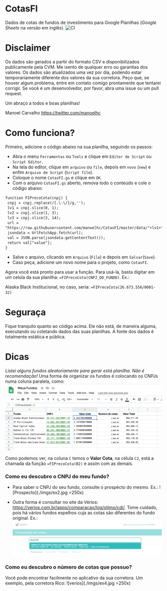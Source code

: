 # CotasFI
Dados de cotas de fundos de investimento para Google Planilhas (_Google Sheets_ na versão em inglês). ![CI](https://github.com/manoelhc/CotasFI/workflows/CI/badge.svg)

#  Disclaimer

Os dados são gerados a partir do formato CSV e disponibilizados publicamente pela CVM. Me isento de qualquer erro ou garantias dos valores. Os dados são atualizados uma vez por dia, podendo estar temporariamente diferente dos valores da sua corretora. Peço que, se houver algum problema, entre em contato comigo prontamente que tentarei corrigir. Se você é um desenvolvedor, por favor, abra uma issue ou um pull request.

Um abraço a todos e boas planilhas! 

Manoel Carvalho
https://twitter.com/manoelhc

# Como funciona?

Primeiro, adicione o código abaixo na sua planilha, seguindo os passos:
 * Abra o menu `Ferramentas` ou `Tools` e clique em `Editor de Script` ou `Script Editor`. 
 * Na tela do editor, clique em `arquivo` ou `file`, depois em `novo` (`new`) e enfim `Arquivo de Script` (`Script file`).
 * Coloque o nome `CotasFI.gs` e clique em `OK`.
 * Com o arquivo `CotasFI.gs` aberto, remova todo o conteúdo e cole o código abaixo:

 ```
function FIPrecoCota(cnpj) {
  cnpj = cnpj.replace(/[.\-\/]/g,'');
  lv1 = cnpj.slice(0, 1);
  lv2 = cnpj.slice(1, 3);
  lv3 = cnpj.slice(3, 14);
  url = "https://raw.githubusercontent.com/manoelhc/CotasFI/master/data/"+lv1+"/"+lv2+"/"+lv3+"/values.json";
  jsondata = UrlFetchApp.fetch(url);
  val = JSON.parse(jsondata.getContentText());
  return val["value"];
}
```

 * Salve o arquivo, clicando em `Arquivo` (`File`) e depois em `Salvar`(`Save`).
 * Caso peça, adicione um novo nome para o projeto, como `CotasFI`.

Agora você está pronto para usar a função. Para usá-la, basta digitar em um celula da sua planilha: `=FIPrecoCota(CNPJ_DO_FUNDO)`. Ex.:

Alaska Black Institucional, no caso, seria: `=FIPrecoCota(26.673.556/0001-32)`

# Seguraça

Fique tranquilo quanto ao código acima. Ele não está, de maneira alguma, executando ou coletando dados das suas planilhas. A fonte dos dados é totalmente estática e pública.

# Dicas
*Listei alguns fundos aleatoriamente para gerar está planilha. Não é recomendação!*
Uma forma de organizar os fundos é colocando os CNPJs numa coluna paralela, como:
![Planilha](./imgs/ex1.png)

Como podemos ver, na coluna `C` temos o __Valor Cota__, na célula `C2`, está a chamada da função `=FIPrecoCota(B2)` e assim com as demais.

### Como eu descubro o CNPJ do meu fundo? 
 * Para saber o CNPJ do seu fundo, consulte o prospécto do mesmo. Ex.:
![Prospecto](./imgs/ex2.jpg =250x)

 * Outra forma é consultar no site da Vérios: https://verios.com.br/apps/comparacao/log/otimo/cdi/. Tome cuidado, pois há vários fundos espelhos cuja as cotas são diferentes do fundo original. Ex.:
 ![verios](./imgs/ex3.png)

### Como eu descubro o número de cotas que possuo?

Você pode encontrar facilmente no aplicativo da sua corretora. Um exemplo, pela corretora Rico:
![verios](./imgs/ex4.jpg =250x)
